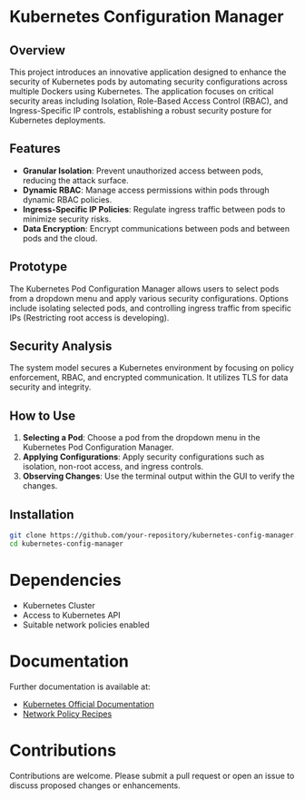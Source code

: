 # Kubernetes Configuration Manager

## Overview

This project introduces an innovative application designed to enhance the security of Kubernetes pods by automating security configurations across multiple Dockers using Kubernetes. The application focuses on critical security areas including Isolation, Role-Based Access Control (RBAC), and Ingress-Specific IP controls, establishing a robust security posture for Kubernetes deployments.

## Features

- **Granular Isolation**: Prevent unauthorized access between pods, reducing the attack surface.
- **Dynamic RBAC**: Manage access permissions within pods through dynamic RBAC policies.
- **Ingress-Specific IP Policies**: Regulate ingress traffic between pods to minimize security risks.
- **Data Encryption**: Encrypt communications between pods and between pods and the cloud.

## Prototype

The Kubernetes Pod Configuration Manager allows users to select pods from a dropdown menu and apply various security configurations. Options include isolating selected pods, and controlling ingress traffic from specific IPs (Restricting root access is developing).

## Security Analysis

The system model secures a Kubernetes environment by focusing on policy enforcement, RBAC, and encrypted communication. It utilizes TLS for data security and integrity.

## How to Use

1. **Selecting a Pod**: Choose a pod from the dropdown menu in the Kubernetes Pod Configuration Manager.
2. **Applying Configurations**: Apply security configurations such as isolation, non-root access, and ingress controls.
3. **Observing Changes**: Use the terminal output within the GUI to verify the changes.

## Installation

```bash
git clone https://github.com/your-repository/kubernetes-config-manager.git
cd kubernetes-config-manager
```

# Dependencies
- Kubernetes Cluster
- Access to Kubernetes API
- Suitable network policies enabled

# Documentation
Further documentation is available at:
- [Kubernetes Official Documentation](https://kubernetes.io/docs/home/)
- [Network Policy Recipes](https://github.com/ahmetb/kubernetes-network-policy-recipes)
  
# Contributions
Contributions are welcome. Please submit a pull request or open an issue to discuss proposed changes or enhancements.
